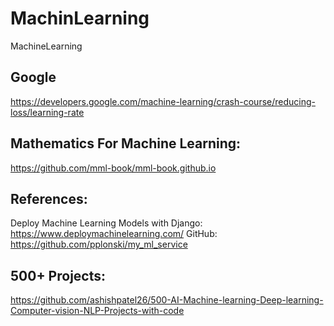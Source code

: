 # MachinLearning
MachineLearning


## Google

https://developers.google.com/machine-learning/crash-course/reducing-loss/learning-rate

## Mathematics For Machine Learning:  
https://github.com/mml-book/mml-book.github.io

## References:
Deploy Machine Learning Models with Django: https://www.deploymachinelearning.com/
GitHub: https://github.com/pplonski/my_ml_service

## 500+ Projects:
https://github.com/ashishpatel26/500-AI-Machine-learning-Deep-learning-Computer-vision-NLP-Projects-with-code 
